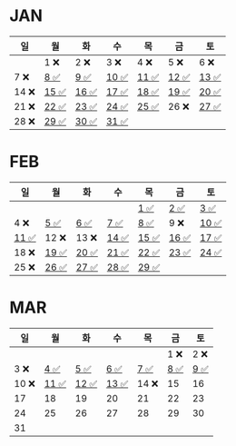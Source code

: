 # JAN
| 일   | 월                                                                        | 화                                                                        | 수                                                                          | 목                                                                          | 금                                                                        | 토                                                                        |
|-----|--------------------------------------------------------------------------|--------------------------------------------------------------------------|----------------------------------------------------------------------------|----------------------------------------------------------------------------|--------------------------------------------------------------------------|--------------------------------------------------------------------------|
|     | 1 ❌                                                                      | 2 ❌                                                                      | 3 ❌                                                                        | 4 ❌                                                                        | 5 ❌                                                                      | 6  ❌                                                                     |
| 7 ❌ | [8 ✅](https://github.com/farmJun/workout-farmJun/blob/main/january/8일)   | [9 ✅](https://github.com/farmJun/workout-farmJun/blob/main/january/9일)   | [ 10 ✅ ](https://github.com/farmJun/workout-farmJun/blob/main/january/10일) | [11 ✅]((https://github.com/farmJun/workout-farmJun/blob/main/january/11일)) | [12 ✅](https://github.com/farmJun/workout-farmJun/blob/main/january/12일) | [13 ✅](https://github.com/farmJun/workout-farmJun/blob/main/january/13일) |
| 14   ❌  | [15 ✅](https://github.com/farmJun/workout-farmJun/blob/main/january/15일) | [16 ✅](https://github.com/farmJun/workout-farmJun/blob/main/january/16일) | [17 ✅](https://github.com/farmJun/workout-farmJun/blob/main/january/17일)   | [18 ✅](https://github.com/farmJun/workout-farmJun/blob/main/january/18일)   | [19 ✅](https://github.com/farmJun/workout-farmJun/blob/main/january/19일) | [20 ✅](https://github.com/farmJun/workout-farmJun/blob/main/january/20일) |
| 21 ❌ | [22 ✅](https://github.com/farmJun/workout-farmJun/blob/main/january/22일) | [23 ✅](https://github.com/farmJun/workout-farmJun/blob/main/january/23일) | [24 ✅](https://github.com/farmJun/workout-farmJun/blob/main/january/24일)   | [25 ✅](https://github.com/farmJun/workout-farmJun/blob/main/january/25일)   | 26  ❌                                                                     | [27 ✅](https://github.com/farmJun/workout-farmJun/blob/main/january/27일) |
| 28  ❌| [29 ✅](https://github.com/farmJun/workout-farmJun/blob/main/january/29일) | [30 ✅](https://github.com/farmJun/workout-farmJun/blob/main/january/30일) | [31 ✅](https://github.com/farmJun/workout-farmJun/blob/main/january/31일)   |                                                                            |                                                                          |                                                                          |

# FEB

| 일                                                                           | 월                                                                            | 화                                                                            | 수                                                                            | 목                                                                            | 금                                                                            | 토                                                                            |
|-----------------------------------------------------------------------------|------------------------------------------------------------------------------|------------------------------------------------------------------------------|------------------------------------------------------------------------------|------------------------------------------------------------------------------|------------------------------------------------------------------------------|------------------------------------------------------------------------------|
|                                                                             |                                                                              |                                                                              |                                                                              | [1 ✅](https://github.com/farmJun/workout-farmJun/blob/main/febraury/1일)      | [2 ✅](https://github.com/farmJun/workout-farmJun/blob/main/febraury/2일)      | [3 ✅](https://github.com/farmJun/workout-farmJun/blob/main/febraury/3일)      |
| 4 ❌                                                                         | [5 ✅](https://github.com/farmJun/workout-farmJun/blob/main/febraury/5일.md)   | [6 ✅](https://github.com/farmJun/workout-farmJun/blob/main/febraury/6일.md)   | [7 ✅](https://github.com/farmJun/workout-farmJun/blob/main/febraury/7일.md)   | [8 ✅](https://github.com/farmJun/workout-farmJun/blob/main/febraury/8일.md)   | 9            ❌                                                               | [10 ✅](https://github.com/farmJun/workout-farmJun/blob/main/febraury/10일.md) |
| [11 ✅](https://github.com/farmJun/workout-farmJun/blob/main/febraury/11일.md) | 12 ❌                                                                         | 13   ❌                                                                       | [14 ✅](https://github.com/farmJun/workout-farmJun/blob/main/febraury/14일.md) | [15 ✅](https://github.com/farmJun/workout-farmJun/blob/main/febraury/15일.md) | [16 ✅](https://github.com/farmJun/workout-farmJun/blob/main/febraury/16일.md) | [17 ✅](https://github.com/farmJun/workout-farmJun/blob/main/febraury/17일.md) |
| 18 ❌                                                                        | [19 ✅](https://github.com/farmJun/workout-farmJun/blob/main/febraury/19일.md) | [20 ✅](https://github.com/farmJun/workout-farmJun/blob/main/febraury/20일.md) | [21 ✅](https://github.com/farmJun/workout-farmJun/blob/main/febraury/21일.md) | [22 ✅](https://github.com/farmJun/workout-farmJun/blob/main/febraury/22일.md) | [23 ✅](https://github.com/farmJun/workout-farmJun/blob/main/febraury/23일.md) | [24 ✅](https://github.com/farmJun/workout-farmJun/blob/main/febraury/24일.md) |
| 25   ❌                                                                      | [26 ✅](https://github.com/farmJun/workout-farmJun/blob/main/febraury/26일.md) | [27 ✅](https://github.com/farmJun/workout-farmJun/blob/main/febraury/27일.md) | [28 ✅](https://github.com/farmJun/workout-farmJun/blob/main/febraury/28일.md) | [29 ✅](https://github.com/farmJun/workout-farmJun/blob/main/febraury/29일.md) |                                                                              |                                                                              |

# MAR

| 일   | 월                                                                         | 화                                                                         | 수                                                                         | 목                                                                       | 금                                                                       | 토                                                                       |
|-----|---------------------------------------------------------------------------|---------------------------------------------------------------------------|---------------------------------------------------------------------------|-------------------------------------------------------------------------|-------------------------------------------------------------------------|-------------------------------------------------------------------------|
|     |                                                                           |                                                                           |                                                                           |                                                                         | 1 ❌                                                                     | 2 ❌                                                                     |
| 3 ❌ | [4 ✅](https://github.com/farmJun/workout-farmJun/blob/main/march/4일.md)   | [5 ✅](https://github.com/farmJun/workout-farmJun/blob/main/march/5일.md)   | [6 ✅](https://github.com/farmJun/workout-farmJun/blob/main/march/6일.md)   | [7 ✅](https://github.com/farmJun/workout-farmJun/blob/main/march/7일.md) | [8 ✅](https://github.com/farmJun/workout-farmJun/blob/main/march/8일.md) | [9 ✅](https://github.com/farmJun/workout-farmJun/blob/main/march/9일.md) |
| 10 ❌ | [11 ✅](https://github.com/farmJun/workout-farmJun/blob/main/march/11일.md) | [12 ✅](https://github.com/farmJun/workout-farmJun/blob/main/march/12일.md) | [13 ✅](https://github.com/farmJun/workout-farmJun/blob/main/march/13일.md) | 14 ❌                                                                     | 15                                                                      | 16                                                                      |
| 17  | 18                                                                        | 19                                                                        | 20                                                                        | 21                                                                      | 22                                                                      | 23                                                                      |
| 24  | 25                                                                        | 26                                                                        | 27                                                                        | 28                                                                      | 29                                                                      | 30                                                                      |
| 31  |                                                                           |                                                                           |                                                                           |                                                                         |                                                                         |                                                                         |
